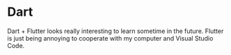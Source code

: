 # Dart
Dart + Flutter looks really interesting to learn sometime in the future. Flutter is just being annoying to cooperate with my computer and Visual Studio Code.